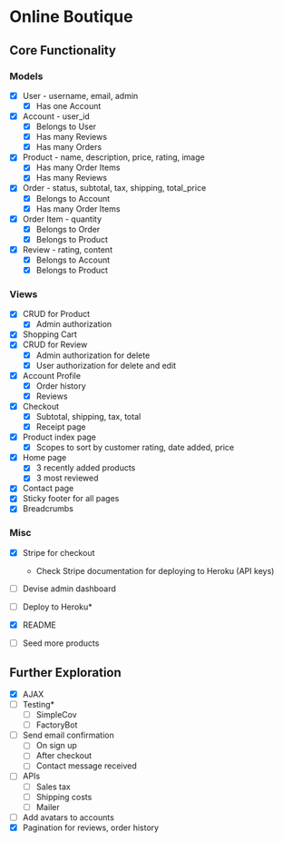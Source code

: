 # Online Boutique

## Core Functionality

### Models
- [x] User - username, email, admin
  - [x] Has one Account
- [x] Account - user_id
  - [x] Belongs to User
  - [x] Has many Reviews
  - [x] Has many Orders
- [x] Product - name, description, price, rating, image
  - [x] Has many Order Items
  - [x] Has many Reviews
- [x] Order - status, subtotal, tax, shipping, total_price
  - [x] Belongs to Account
  - [x] Has many Order Items
- [x] Order Item - quantity
  - [x] Belongs to Order
  - [x] Belongs to Product
- [x] Review - rating, content
  - [x] Belongs to Account
  - [x] Belongs to Product

### Views
- [x] CRUD for Product
  - [x] Admin authorization
- [x] Shopping Cart
- [x] CRUD for Review
  - [x] Admin authorization for delete
  - [x] User authorization for delete and edit
- [x] Account Profile
  - [x] Order history
  - [x] Reviews
- [x] Checkout
  - [x] Subtotal, shipping, tax, total
  - [x] Receipt page
- [x] Product index page
  - [x] Scopes to sort by customer rating, date added, price
- [x] Home page
  - [x] 3 recently added products
  - [x] 3 most reviewed
- [x] Contact page
- [x] Sticky footer for all pages
- [x] Breadcrumbs

### Misc
- [x] Stripe for checkout
  * Check Stripe documentation for deploying to Heroku (API keys)
- [ ] Devise admin dashboard
- [ ] Deploy to Heroku*
- [x] README
- [ ] Seed more products


## Further Exploration
- [x] AJAX
- [ ] Testing*
  - [ ] SimpleCov
  - [ ] FactoryBot
- [ ] Send email confirmation
  - [ ] On sign up
  - [ ] After checkout
  - [ ] Contact message received
- [ ] APIs
  - [ ] Sales tax
  - [ ] Shipping costs
  - [ ] Mailer
- [ ] Add avatars to accounts
- [x] Pagination for reviews, order history

